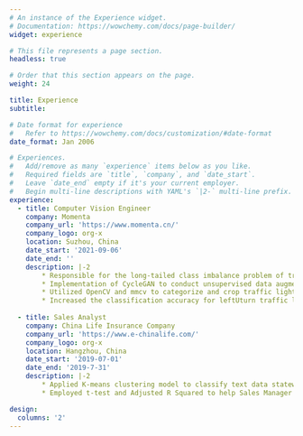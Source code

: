 ```yaml
---
# An instance of the Experience widget.
# Documentation: https://wowchemy.com/docs/page-builder/
widget: experience

# This file represents a page section.
headless: true

# Order that this section appears on the page.
weight: 24

title: Experience
subtitle:

# Date format for experience
#   Refer to https://wowchemy.com/docs/customization/#date-format
date_format: Jan 2006

# Experiences.
#   Add/remove as many `experience` items below as you like.
#   Required fields are `title`, `company`, and `date_start`.
#   Leave `date_end` empty if it's your current employer.
#   Begin multi-line descriptions with YAML's `|2-` multi-line prefix.
experience:
  - title: Computer Vision Engineer 
    company: Momenta
    company_url: 'https://www.momenta.cn/'
    company_logo: org-x
    location: Suzhou, China
    date_start: '2021-09-06'
    date_end: ''
    description: |-2
        * Responsible for the long-tailed class imbalance problem of traffic light detection algorithms in L4 autonomous driving.
        * Implementation of CycleGAN to conduct unsupervised data augmentation, converting traffic light bulbs from left arrow to leftUturn arrow.
        * Utilized OpenCV and mmcv to categorize and crop traffic lights bulbs from 350357 frames according to color, pattern and lighting conditions.
        * Increased the classification accuracy for leftUturn traffic light from 78.41% to 87.27%, and the mean average precision from 93.01% to 94.80%.
        
  - title: Sales Analyst
    company: China Life Insurance Company
    company_url: 'https://www.e-chinalife.com/'
    company_logo: org-x
    location: Hangzhou, China
    date_start: '2019-07-01'
    date_end: '2019-7-31'
    description: |-2
        * Applied K-means clustering model to classify text data statewide as three significant categories to eliminate the risk from over 20,000 unannounced expired insurance from 7 cities
        * Employed t-test and Adjusted R Squared to help Sales Manager and General Manager deciding the bonus percentage for consecutive monthly sales as 6.00%

design:
  columns: '2'
---
```

